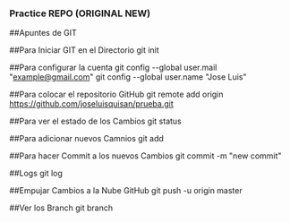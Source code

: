 ### Practice REPO (ORIGINAL NEW)

##Apuntes de GIT

##Para Iniciar GIT en el Directorio
git init

##Para configurar la cuenta
git config --global user.mail "example@gmail.com"
git config --global user.name "Jose Luis"

##Para colocar el repositorio GitHub
git remote add origin https://github.com/joseluisquisan/prueba.git

##Para ver el estado de los Cambios
git status

##Para adicionar nuevos Camnios
git add

##Para hacer Commit a los nuevos Cambios
git commit -m "new commit"

##Logs
git log

##Empujar Cambios a la Nube GitHub
git push -u origin master

##Ver los Branch
git branch
